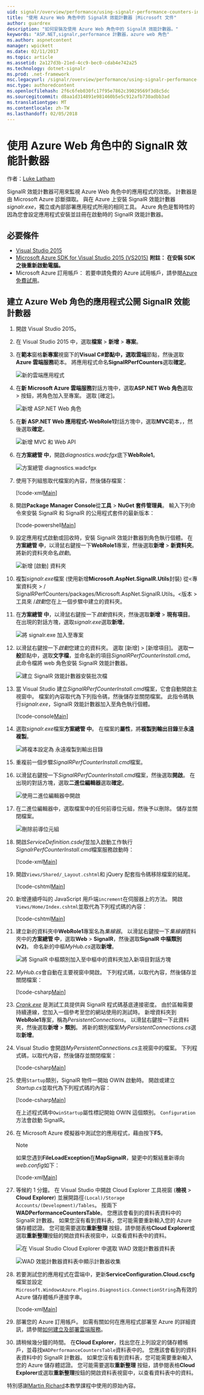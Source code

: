 ```yaml
---
uid: signalr/overview/performance/using-signalr-performance-counters-in-an-azure-web-role
title: "使用 Azure Web 角色中的 SignalR 效能計數器 |Microsoft 文件"
author: guardrex
description: "如何安裝及使用 Azure Web 角色中的 SignalR 效能計數器。"
keywords: "ASP.NET,signalr,performance 計數器，azure web 角色"
ms.author: aspnetcontent
manager: wpickett
ms.date: 02/11/2017
ms.topic: article
ms.assetid: 2a127d3b-21ed-4cc9-bec0-cdab4e742a25
ms.technology: dotnet-signalr
ms.prod: .net-framework
msc.legacyurl: /signalr/overview/performance/using-signalr-performance-counters-in-an-azure-web-role
msc.type: authoredcontent
ms.openlocfilehash: 2f6c6feb030fc17f95e7862c39029569f3d8c5dc
ms.sourcegitcommit: d8aa1d314891e981460b5e5c912afb730adbb3ad
ms.translationtype: MT
ms.contentlocale: zh-TW
ms.lasthandoff: 02/05/2018
---
```

# <a name="using-signalr-performance-counters-in-an-azure-web-role"></a>使用 Azure Web 角色中的 SignalR 效能計數器

作者：[Luke Latham](https://github.com/guardrex)

SignalR 效能計數器可用來監視 Azure Web 角色中的應用程式的效能。 計數器是由 Microsoft Azure 診斷擷取。 與在 Azure 上安裝 SignalR 效能計數器*signalr.exe*，獨立或內部部署應用程式所用的相同工具。 Azure 角色是暫時性的因為您會設定應用程式安裝並註冊在啟動時的 SignalR 效能計數器。

## <a name="prerequisites"></a>必要條件

* [Visual Studio 2015](https://www.visualstudio.com/vs/visual-studio-express/)
* [Microsoft Azure SDK for Visual Studio 2015 (VS2015)](https://azure.microsoft.com/downloads/) **附註： 在安裝 SDK 之後重新啟動電腦。**
* Microsoft Azure 訂用帳戶： 若要申請免費的 Azure 試用帳戶，請參閱[Azure 免費試用](https://azure.microsoft.com/free/)。

## <a name="creating-an-azure-web-role-application-that-exposes-signalr-performance-counters"></a>建立 Azure Web 角色的應用程式公開 SignalR 效能計數器

1. 開啟 Visual Studio 2015。

2. 在 Visual Studio 2015 中，選取**檔案** > **新增** > **專案**。

3. 在**範本**窗格**新專案**視窗下的**Visual C#**節點中，選取**雲端**節點，然後選取**Azure 雲端服務**範本。 將應用程式命名**SignalRPerfCounters**選取**確定**。

   ![新的雲端應用程式](using-signalr-performance-counters-in-an-azure-web-role/_static/image1.png)
    
4. 在**新 Microsoft Azure 雲端服務**對話方塊中，選取**ASP.NET Web 角色**選取 > 按鈕，將角色加入至專案。 選取 [確定]。

   ![新增 ASP.NET Web 角色](using-signalr-performance-counters-in-an-azure-web-role/_static/image2.png)
    
5. 在**新 ASP.NET Web 應用程式-WebRole1**對話方塊中，選取**MVC**範本，，然後選取**確定**。

   ![新增 MVC 和 Web API](using-signalr-performance-counters-in-an-azure-web-role/_static/image3.png)
    
6. 在**方案總管 中**，開啟*diagnostics.wadcfgx*底下**WebRole1**。

   ![方案總管 diagnostics.wadcfgx](using-signalr-performance-counters-in-an-azure-web-role/_static/image4.png)
    
7. 使用下列組態取代檔案的內容，然後儲存檔案：

   [!code-xml[Main](using-signalr-performance-counters-in-an-azure-web-role/samples/sample1.xml)]
    
8. 開啟**Package Manager Console**從**工具** > **NuGet 套件管理員**。 輸入下列命令來安裝 SignalR 和 SignalR 的公用程式套件的最新版本：

   [!code-powershell[Main](using-signalr-performance-counters-in-an-azure-web-role/samples/sample2.ps1)]
    
9. 設定應用程式啟動或回收時，安裝 SignalR 效能計數器到角色執行個體。 在**方案總管 中**，以滑鼠右鍵按一下**WebRole1**專案，然後選取**新增** > **新資料夾**。 將新的資料夾命名*啟動*。

   ![新增 [啟動] 資料夾](using-signalr-performance-counters-in-an-azure-web-role/_static/image5.png)
    
10. 複製*signalr.exe*檔案 (使用新增**Microsoft.AspNet.SignalR.Utils**封裝) 從\<專案資料夾 > / SignalRPerfCounters/packages/Microsoft.AspNet.SignalR.Utils。\<版本 > 工具來 /*啟動*您在上一個步驟中建立的資料夾。

11. 在**方案總管 中**，以滑鼠右鍵按一下*啟動*資料夾，然後選取**新增** > **現有項目**。 在出現的對話方塊，選取*signalr.exe*選取**新增**。

    ![將 signalr.exe 加入至專案](using-signalr-performance-counters-in-an-azure-web-role/_static/image6.png)
    
12. 以滑鼠右鍵按一下*啟動*您建立的資料夾。 選取 [新增] > [新增項目]。 選取**一般**節點中，選取**文字檔**，並命名新的項目*SignalRPerfCounterInstall.cmd*。 此命令檔將 web 角色安裝 SignalR 效能計數器。

    ![建立 SignalR 效能計數器安裝批次檔](using-signalr-performance-counters-in-an-azure-web-role/_static/image7.png)
     
13. 當 Visual Studio 建立*SignalRPerfCounterInstall.cmd*檔案，它會自動開啟主視窗中。 檔案的內容取代為下列指令碼，然後儲存並關閉檔案。 此指令碼執行*signalr.exe*，SignalR 效能計數器加入至角色執行個體。

    [!code-console[Main](using-signalr-performance-counters-in-an-azure-web-role/samples/sample3.cmd)]
    
14. 選取*signalr.exe*檔案**方案總管 中**。 在檔案的**屬性**，將**複製到輸出目錄**至**永遠複製**。

    ![將複本設定為 永遠複製到輸出目錄](using-signalr-performance-counters-in-an-azure-web-role/_static/image8.png)
    
15. 重複前一個步驟*SignalRPerfCounterInstall.cmd*檔案。

    
16. 以滑鼠右鍵按一下*SignalRPerfCounterInstall.cmd*檔案，然後選取**開啟**。 在出現的對話方塊，選取**二進位編輯器**選取**確定**。

    ![使用二進位編輯器中開啟](using-signalr-performance-counters-in-an-azure-web-role/_static/image9.png)
    
17. 在二進位編輯器中，選取檔案中的任何前導位元組，然後予以刪除。 儲存並關閉檔案。

    ![刪除前導位元組](using-signalr-performance-counters-in-an-azure-web-role/_static/image10.png)
    
18. 開啟*ServiceDefinition.csdef*並加入啟動工作執行*SignalrPerfCounterInstall.cmd*檔案服務啟動時：

    [!code-xml[Main](using-signalr-performance-counters-in-an-azure-web-role/samples/sample4.xml?highlight=4-7)]
    
19. 開啟`Views/Shared/_Layout.cshtml`和 jQuery 配套指令碼移除檔案的結尾。

    [!code-cshtml[Main](using-signalr-performance-counters-in-an-azure-web-role/samples/sample5.cshtml)]
    
20. 新增連續呼叫的 JavaScript 用戶端`increment`在伺服器上的方法。 開啟`Views/Home/Index.cshtml`並取代為下列程式碼的內容：

    [!code-cshtml[Main](using-signalr-performance-counters-in-an-azure-web-role/samples/sample6.cshtml)]
    
21. 建立新的資料夾中**WebRole1**專案名為*集線器*。 以滑鼠右鍵按一下*集線器*資料夾中的**方案總管 中**，選取**Web** > **SignalR**，然後選取**SignalR 中樞類別 (v2)**。 命名新的中樞*MyHub.cs*選取**新增**。

    ![將 SignalR 中樞類別加入至中樞中的資料夾加入新項目對話方塊](using-signalr-performance-counters-in-an-azure-web-role/_static/image13.png)

22. *MyHub.cs*會自動在主要視窗中開啟。 下列程式碼，以取代內容，然後儲存並關閉檔案：

    [!code-csharp[Main](using-signalr-performance-counters-in-an-azure-web-role/samples/sample7.cs)]
    
23. *[Crank.exe](signalr-connection-density-testing-with-crank.md)* 是測試工具提供與 SignalR 程式碼基底連接密度。 由於區軸需要持續連線，您加入一個參考至您的網站使用的測試時。 新增資料夾到**WebRole1**專案，稱為*PersistentConnections*。 以滑鼠右鍵按一下此資料夾，然後選取**新增** > **類別**。 將新的類別檔案*MyPersistentConnections.cs*選取**新增**。

24. Visual Studio 會開啟*MyPersistentConnections.cs*主視窗中的檔案。 下列程式碼，以取代內容，然後儲存並關閉檔案：

    [!code-csharp[Main](using-signalr-performance-counters-in-an-azure-web-role/samples/sample8.cs)]
    
25. 使用`Startup`類別，SignalR 物件一開始 OWIN 啟動時。 開啟或建立*Startup.cs*並取代為下列程式碼的內容：

    [!code-csharp[Main](using-signalr-performance-counters-in-an-azure-web-role/samples/sample9.cs)]
    
    在上述程式碼中`OwinStartup`屬性標記開始 OWIN 這個類別。 `Configuration`方法會啟動 SignalR。
    
26. 在 Microsoft Azure 模擬器中測試您的應用程式，藉由按下**F5**。

    > [!NOTE]
    > 如果您遇到**FileLoadException**在**MapSignalR**，變更中的繫結重新導向*web.config*如下：

    [!code-xml[Main](using-signalr-performance-counters-in-an-azure-web-role/samples/sample12.xml?highlight=3,7)]
    
27. 等候約 1 分鐘。 在 Visual Studio 中開啟 Cloud Explorer 工具視窗 (**檢視** > **Cloud Explorer**) 並展開路徑`(Local)/Storage Accounts/(Development)/Tables`。 按兩下**WADPerformanceCountersTable**。 您應該會看到的資料表資料中的 SignalR 計數器。 如果您沒有看到資料表，您可能需要重新輸入您的 Azure 儲存體認證。 您可能需要選取**重新整理** 按鈕，請參閱表格**Cloud Explorer**或選取**重新整理**按鈕的開啟資料表視窗中，以查看資料表中的資料。

    ![在 Visual Studio Cloud Explorer 中選取 WAD 效能計數器資料表](using-signalr-performance-counters-in-an-azure-web-role/_static/image11.png)

    ![WAD 效能計數器資料表中顯示計數器收集](using-signalr-performance-counters-in-an-azure-web-role/_static/image12.png)
    
28. 若要測試您的應用程式在雲端中，更新**ServiceConfiguration.Cloud.cscfg**檔案並設定`Microsoft.WindowsAzure.Plugins.Diagnostics.ConnectionString`為有效的 Azure 儲存體帳戶連接字串。

    [!code-xml[Main](using-signalr-performance-counters-in-an-azure-web-role/samples/sample10.xml)]

29. 部署您的 Azure 訂用帳戶。 如需有關如何在應用程式部署至 Azure 的詳細資訊，請參閱[如何建立及部署雲端服務](https://docs.microsoft.com/azure/cloud-services/cloud-services-how-to-create-deploy)。

30. 請稍候幾分鐘的時間。 在**Cloud Explorer**，找出您在上列設定的儲存體帳戶，並尋找`WADPerformanceCountersTable`資料表中的。 您應該會看到的資料表資料中的 SignalR 計數器。 如果您沒有看到資料表，您可能需要重新輸入您的 Azure 儲存體認證。 您可能需要選取**重新整理** 按鈕，請參閱表格**Cloud Explorer**或選取**重新整理**按鈕的開啟資料表視窗中，以查看資料表中的資料。

特別感謝[Martin Richard](https://social.msdn.microsoft.com/profile/Martin+Richard)本教學課程中使用的原始內容。
